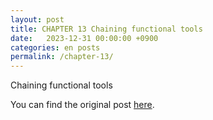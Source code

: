 ```yaml
---
layout: post
title: CHAPTER 13 Chaining functional tools
date:   2023-12-31 00:00:00 +0900
categories: en posts
permalink: /chapter-13/
---
```


Chaining functional tools

You can find the original post [here](https://livebook.manning.com/book/grokking-simplicity/chapter-13/).

